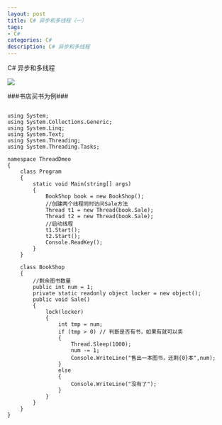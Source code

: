 ```yaml
---
layout: post
title: C# 异步和多线程（一）
tags:
- C#
categories: C#
description: C# 异步和多线程
---
```

C# 异步和多线程


![](http://b103.photo.store.qq.com/psb?/V12F66l52TZq7M/RTOoeT0mFRHiUw2TQh99Hi.Gatuc3DpEkZEjFxkT41k!/b/Yd.3bT1GGwAAYii.bT2HFQAA&bo=ngK8AQAAAAABFBI!&rf=viewer_4&t=5)

###书店买书为例###

<pre>
<code>
using System;
using System.Collections.Generic;
using System.Linq;
using System.Text;
using System.Threading;
using System.Threading.Tasks;

namespace ThreadDmeo
{
    class Program
    {
        static void Main(string[] args)
        {
            BookShop book = new BookShop();
            //创建两个线程同时访问Sale方法
            Thread t1 = new Thread(book.Sale);
            Thread t2 = new Thread(book.Sale);
            //启动线程
            t1.Start();
            t2.Start();
            Console.ReadKey();
        }
    }

    class BookShop
    {
        //剩余图书数量
        public int num = 1;
        private static readonly object locker = new object();
        public void Sale()
        {
            lock(locker)
            {
                int tmp = num;
                if (tmp > 0) // 判断是否有书，如果有就可以卖
                {
                    Thread.Sleep(1000);
                    num -= 1;
                    Console.WriteLine("售出一本图书，还剩{0}本",num);
                }
                else
                {
                    Console.WriteLine("没有了");
                }
            }
        }
    }
}

</code></pre>
